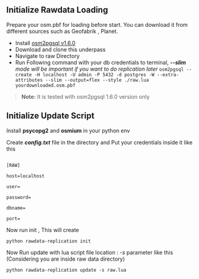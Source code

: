 ## Initialize Rawdata Loading

Prepare your osm.pbf for loading before start. You can download it from different sources such as Geofabrik , Planet.
- Install [osm2pgsql v1.6.0](https://github.com/openstreetmap/osm2pgsql/releases/tag/1.6.0)
- Download and clone this underpass
- Navigate to raw Directory 
- Run Following command  with your db credentials to terminal, ***--slim** mode will be important if you want to do replication later* 
```osm2pgsql --create -H localhost -U admin -P 5432 -d postgres -W --extra-attributes --slim --output=flex --style ./raw.lua yourdownloaded.osm.pbf ```
> **Note:** It is tested with osm2pgsql 1.6.0 version only

##  Initialize Update Script

Install **psycopg2** and **osmium** in your python env
  

Create ***config.txt*** file in the directory and Put your credentials inside it like this

```

[RAW]

host=localhost

user=

password=

dbname=

port=

```

Now run init , This will create

  

```python rawdata-replication init ```

  

Now Run update with lua script file location : *-s* parameter like this (Considering you are inside raw data directory)

  

```python rawdata-replication update -s raw.lua```

